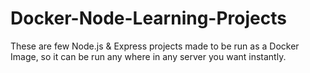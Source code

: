 # Docker-Node-Learning-Projects
These are few Node.js &amp; Express projects made to be run as a Docker Image, so it can be run any where in any server you want instantly.
